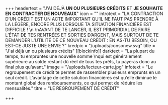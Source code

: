 +++
headertext = "J'AI DÉJÀ **UN OU PLUSIEURS CRÉDITS** ET **JE SOUHAITE EN CONTRACTER DE NOUVEAUX**"
icon = ""
introtext = "LA CONTRACTION D’UN CRÉDIT EST UN ACTE IMPORTANT QU’IL NE FAUT PAS PRENDRE À LA LÉGÈRE, ENCORE PLUS LORSQUE TA SITUATION FINANCIÈRE EST DIFFICILE !  \n  \nAVANT DE TE LANCER, IL EST PRIMORDIAL DE FAIRE L’ÉTAT DE TES RENTRÉES ET SORTIES D’ARGENT, MAIS SURTOUT DE TE DEMANDER L’UTILITÉ DE CE NOUVEAU CRÉDIT : EN AS-TU BESOIN, OU EST-CE JUSTE UNE ENVIE ?"
kredpic = "/uploads/consonew.svg"
title = "J'ai déjà un ou plusieurs crédits"
[[blockinfo]]
darktext = "La plupart du temps, tu empruntes une nouvelle somme  \nqui est généralement supérieure au solde restant dû réel de tous tes prêts, tu payeras donc au final plus qu’avant."
image = "/uploads/lecteur-carte.jpg"
infotext = "Le regroupement de crédit te permet de rassembler plusieurs emprunts en un seul crédit. L’avantage de cette solution financières est qu’elle diminue le montant global des remboursements, ce qui permet de réduire les mensualités."
titre = "LE REGROUPEMENT DE CRÉDIT"

+++
